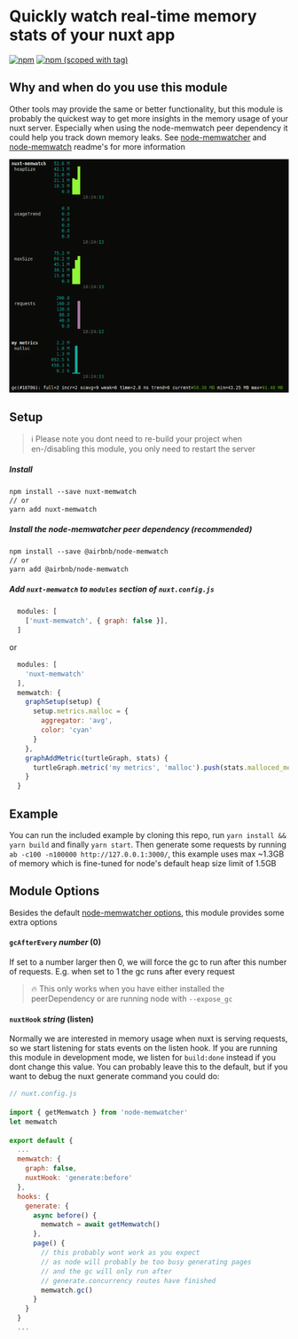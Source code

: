 # Quickly watch real-time memory stats of your nuxt app
[![npm](https://img.shields.io/npm/dt/nuxt-memwatch.svg?style=flat-square)](https://www.npmjs.com/package/nuxt-memwatch)
[![npm (scoped with tag)](https://img.shields.io/npm/v/nuxt-memwatch/latest.svg?style=flat-square)](https://www.npmjs.com/package/nuxt-memwatch)

## Why and when do you use this module

Other tools may provide the same or better functionality, but this module is probably the quickest way to get more insights in the memory usage of your nuxt server. Especially when using the node-memwatch peer dependency it could help you track down memory leaks. See [node-memwatcher](https://github.com/pimlie/node-memwatcher) and [node-memwatch](https://github.com/airbnb/node-memwatch) readme's for more information

<p align="center"><img src="./assets/demo.gif" alt="nuxt-memwatch demo"/></p>

## Setup
> :information_source: Please note you dont need to re-build your project when en-/disabling this module, you only need to restart the server

##### Install
```
npm install --save nuxt-memwatch
// or
yarn add nuxt-memwatch
```

##### Install the node-memwatcher peer dependency (recommended)
```
npm install --save @airbnb/node-memwatch
// or
yarn add @airbnb/node-memwatch
```

##### Add `nuxt-memwatch` to `modules` section of `nuxt.config.js`
```js
  modules: [
    ['nuxt-memwatch', { graph: false }],
  ]
```
or 
```js
  modules: [
    'nuxt-memwatch'
  ],
  memwatch: {
    graphSetup(setup) {
      setup.metrics.malloc = {
        aggregator: 'avg',
        color: 'cyan'
      }
    },
    graphAddMetric(turtleGraph, stats) {
      turtleGraph.metric('my metrics', 'malloc').push(stats.malloced_memory)
    }
  }
```

## Example

You can run the included example by cloning this repo, run `yarn install && yarn build` and finally `yarn start`. Then generate some requests by running `ab -c100 -n100000 http://127.0.0.1:3000/`, this example uses max ~1.3GB of memory which is fine-tuned for node's default heap size limit of 1.5GB

## Module Options

Besides the default [node-memwatcher options](https://github.com/pimlie/node-memwatcher#options), this module provides some extra options

#### `gcAfterEvery` _number_ (0)

If set to a number larger then 0, we will force the gc to run after this number of requests. E.g. when set to 1 the gc runs after every request

> :fire: This only works when you have either installed the peerDependency or are running node with `--expose_gc`

#### `nuxtHook` _string_ (listen)

Normally we are interested in memory usage when nuxt is serving requests, so we start listening for stats events on the listen hook. If you are running this module in development mode, we listen for `build:done` instead if you dont change this value. You can probably leave this to the default, but if you want to debug the nuxt generate command you could do:

```js
// nuxt.config.js

import { getMemwatch } from 'node-memwatcher'
let memwatch

export default {
  ...
  memwatch: {
    graph: false,
    nuxtHook: 'generate:before'
  },
  hooks: {
    generate: {
      async before() {
        memwatch = await getMemwatch()
      },
      page() {
        // this probably wont work as you expect
        // as node will probably be too busy generating pages
        // and the gc will only run after
        // generate.concurrency routes have finished
        memwatch.gc()
      }
    }
  }
  ...
```
